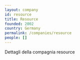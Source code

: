 ```yaml
---
layout: company
id: resource
title: Resource
founded: 2002
country: Germany
permalink: /companies/resource
people: []
---
```


Dettagli della compagnia resource